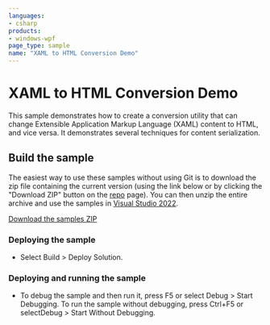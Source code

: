 ```yaml
---
languages:
- csharp
products:
- windows-wpf
page_type: sample
name: "XAML to HTML Conversion Demo"
---
```

# XAML to HTML Conversion Demo
This sample demonstrates how to create a conversion utility that can change Extensible Application Markup Language (XAML) content to HTML, and vice versa. It demonstrates several techniques for content serialization.

## Build the sample
The easiest way to use these samples without using Git is to download the zip file containing the current version (using the link below or by clicking the "Download ZIP" button on the [repo](https://github.com/microsoft/WPF-Samples?tab=readme-ov-file) page). You can then unzip the entire archive and use the samples in [Visual Studio 2022](https://www.visualstudio.com/wpf-vs).

[Download the samples ZIP](../../archive/main.zip)

### Deploying the sample
- Select Build > Deploy Solution. 

### Deploying and running the sample
- To debug the sample and then run it, press F5 or select Debug >  Start Debugging. To run the sample without debugging, press Ctrl+F5 or selectDebug > Start Without Debugging. 


